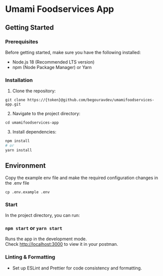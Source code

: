 # Umami Foodservices App

## Getting Started

### Prerequisites

Before getting started, make sure you have the following installed:

- Node.js 18 (Recommended LTS version)
- npm (Node Package Manager) or Yarn

### Installation

1. Clone the repository:

```
git clone https://{token}@github.com/begouravdev/umamifoodservices-app.git
```

2. Navigate to the project directory:

```
cd umamifoodservices-app
```

3. Install dependencies:

```bash
npm install
# or
yarn install
```

## Environment

Copy the example env file and make the required configuration changes in the .env file

```
cp .env.example .env
```

### Start

In the project directory, you can run:

### `npm start` or `yarn start`

Runs the app in the development mode.\
Check [http://localhost:3000](http://localhost:3000) to view it in your postman.

### Linting & Formatting

- Set up ESLint and Prettier for code consistency and formatting.


<!-- Security scan triggered at 2025-09-02 05:04:14 -->

<!-- Security scan triggered at 2025-09-02 06:35:41 -->

<!-- Security scan triggered at 2025-09-09 05:49:45 -->

<!-- Security scan triggered at 2025-09-09 05:52:56 -->

<!-- Security scan triggered at 2025-09-28 15:59:13 -->